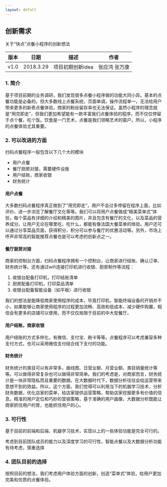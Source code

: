 ```yaml
---
layout: defult
---
```


## 创新需求

关于“快点”点餐小程序的创新想法

<!-- more -->

| 版本   | 日期        | 描述         | 作者      |
| ---- | --------- | ---------- | ------- |
| v1.0 | 2018.3.29 | 项目初期创新idea | 张应鸿 张万康 |

### 1. 简介

基于项目前期的业务调研，我们发现很多点餐小程序做的功能大同小异。基本的点餐功能是必备的。但大多数线上点餐系统，页面单调，操作流程单一，无法给用户带来更多的新奇点餐体验，商家的粉丝留存率也无法保证。虽然小程序的理念就是“用完即走”，但我们更加希望能有一款丰富我们点餐体验的程序，而不仅仅停留于点个餐，吃个饭。饮食是一门艺术，点餐是我们领略艺术的窗户。所以，小程序的点餐体验尤其重要。

### 2. 可以改进的方面

扫码点餐程序一般包含以下几个大的模块

* 用户点餐
* 餐厅厨房对接，需要硬件设施
* 用户结账，商家收银
* 财务统计

#### 用户点餐

大多数扫码点餐程序真正做到了“用完即走”，用户不会过多停留在程序上面，比如评价、进一步浏览了解餐厅文化等等。我们可以将用户点餐做成“精美菜单式”体验，每个菜品有详细的介绍和精美的图片，并且包含有餐厅的文化，以及菜品的营养成分。让用户无论在哪里吃，吃什么，都能有像法国大餐菜单的体验。用户还可以通过分享菜品页面，获得积分，积分可以参与餐厅的优惠活动等。另外，市场上呼声非常高的智能推荐点餐也是可以考虑的创新点之一。

#### 餐厅厨房对接

商家的控制台方面，扫码点餐程序拥有一个控制台，让商家进行结账、确认订单、财务统计等。还有通过wifi连接打印机进行收银、厨房制作等流程：

1. 收银台配备打印机，打印结账清单
2. 厨房配备打印机，打印菜品清单
3. 收银台配备智能设备（如平板）进行收银

我们的想法是能降低商家使用程序的成本，毕竟打印机，智能终端设备的开销并不小，如果能够让商家使用程序的过程更加流畅、高效和低成本，减少硬件购置，相信会有更多的店铺可以使用，而不仅仅局限于目前的中大型餐厅。

#### 用户结账，商家收银

用户结账的方式多样化，有微信、支付宝、刷卡等等。点餐程序可以考虑兼容多种支付方式，也可以采用微信支付结合线下支付的功能。

#### 财务统计

财务统计的类目可以有非常多，曲线图、日营业额、月营业额、类目销量统计等等。可以做得非常复杂也可以做得非常简单。我们的考虑是，对商家而言，财务统计是一块非常隐私而且重要的数据。在大数据时代下，数据分析往往会给运营带来意想不到的效益。所以，这个方面，我们觉得可以利用当下的机器学习技术，分析财务数据，优化店家的菜单，给店家提供运营策略，帮助店家挖掘更多有价值的信息。精准的用户定位和巧妙的营销策略，基于准确的用户画像，大数据分析既能让商家抓住用户的胃，也能抓住用户的心。

### 3. 可行性

基于目前的前端和后端、机器学习技术，实现以上的一些体验功能是完全可行的。

考虑到目前团队成员的能力以及深度学习的可行性，智能点餐以及大数据分析功能有待考虑，慎重选择

### 4. 团队目前的选择

按照目前的想法，我们考虑用户体验方面的创新，创造“菜单式”体验，给用户更加完美和优质的点餐体验。 
